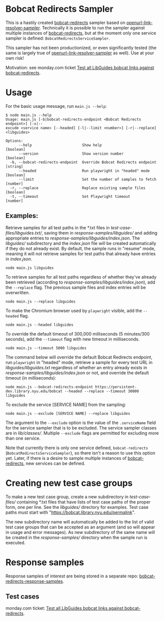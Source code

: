 # Bobcat Redirects Sampler

This is a hastily created [bobcat\-redirects](https://github.com/NYULibraries/bobcat-redirects)
sampler based on [openurl\-link\-resolver\-sampler](https://github.com/NYULibraries/openurl-link-resolver-sampler).
Technically it is possible to run the sampler against multiple instances of [bobcat\-redirects](https://github.com/NYULibraries/bobcat-redirects),
but at the moment only one service sampler is defined: `BobcatRedirectsServiceSampler`.

This sampler has not been productionized, or even significantly tested (the same is largely
true of [openurl\-link\-resolver\-sampler](https://github.com/NYULibraries/openurl-link-resolver-sampler)
as well).
Use at your own risk!

Motivation: see monday.com ticket
[Test all LibGuides bobcat links against bobcat\-redirects](https://nyu-lib.monday.com/boards/765008773/pulses/5603151493).

# Usage

For the basic usage message, run `main.js --help`:

```shell
$ node main.js --help
Usage: main.js [-b|bobcat-redirects-endpoint <Bobcat Redirects endpoint>] [-x|--
excude <service name> [--headed] [-l|--limit <number>] [-r|--replace] <libguides>

Options:
      --help                       Show help                           [boolean]
      --version                    Show version number                 [boolean]
  -b, --bobcat-redirects-endpoint  Override Bobcat Redirects endpoint   [string]
      --headed                     Run playwright in "headed" mode     [boolean]
      --limit                      Set the number of samples to fetch   [number]
  -r, --replace                    Replace existing sample files       [boolean]
  -t, --timeout                    Set Playwright timeout               [number]
```

## Examples:

Retrieve samples for all test paths in the *.txt files in _test-case-files/libguides.txt/_,
saving them in _response-samples/libguides/_ and adding appropriate entries to
_response-samples/libguides/index.json_.  The _libguides/_ subdirectory and the _index.json_
file will be created automatically if they do not already exist.
By default, the sample runs in "resume" mode, meaning it will not retrieve samples
for test paths that already have entries in _index.json_.

```shell
node main.js libguides
```

To retrieve samples for all test paths regardless of whether they've already been
retrieved (according to _response-samples/libguides/index.json_), add the `--replace`
flag.  The previous sample files and index entries will be overwritten.

```shell
node main.js --replace libguides
```

To make the Chromium browser used by `playwright` visible, add the `--headed` flag.

```shell
node main.js --headed libguides
```

To override the default timeout of 300,000 milliseconds (5 minutes/300 seconds),
add the `--timeout` flag with new timeout in milliseconds.

```shell
node main.js --timeout 5000 libguides
```

The command below will override the default Bobcat Redirects endpoint, run `playwright` in
"headed" mode, retrieve a sample for every test URL in _libguides/libguides.txt_
regardless of whether an entry already exists in _response-samples/libguides/index.json_
or not, and override the default timeout (in milliseconds):

```shell
node main.js --bobcat-redirects-endpoint https://persistent-dev.library.nyu.edu/bobcat --headed --replace --timeout 30000 libguides
```

To exclude the service [SERVICE NAME] from the sampling:

```shell
node main.js --exclude [SERVICE NAME] --replace libguides
```

The argument to the `--exclude` option is the value of the `.serviceName` field for the service sampler
that is to be excluded.  The service sampler classes are in _lib/classes/_.
Multiple `--exclude` flags are permitted for excluding more than one service.

Note that currently there is only one service defined, `bobcat-redirects`
(`BobcatRedirectsServiceSampler`), so there isn't a reason to use this option yet.
Later, if there is a desire to sample multiple instances of
[bobcat\-redirects](https://github.com/NYULibraries/bobcat-redirects), new services can be defined.

# Creating new test case groups

To make a new test case group, create a new subdirectory in _test-case-files/_
containing *.txt files that have lists of test case paths of the proper form, one per line.
See the _libguides/_ directory for examples.
Test case paths must start with "https://bobcat.library.nyu.edu/permalink".

The new subdirectory name will automatically be added to the list of valid test
case groups that can be accepted as an argument (and so will appear in usage and
error messages).  As new subdirectory of the same name will be created in the _response-samples/_
directory when the sample run is executed.

# Response samples

Response samples of interest are being stored in a separate repo: [bobcat\-redirects\-response\-samples](https://github.com/NYULibraries/bobcat-redirects-response-samples).

## Test cases

monday.com ticket: [Test all LibGuides bobcat links against bobcat\-redirects](https://nyu-lib.monday.com/boards/765008773/pulses/5603151493).

